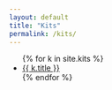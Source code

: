 ```yaml
---
layout: default
title: "Kits"
permalink: /kits/
---
```


<ul>
{% for k in site.kits %}
  <li><a href="{{ k.url | relative_url }}">{{ k.title }}</a></li>
{% endfor %}
</ul>
